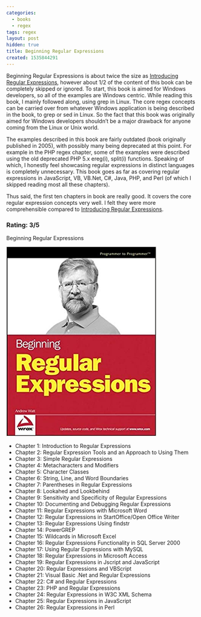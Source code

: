 ```yaml
---
categories:
  - books
  - regex
tags: regex
layout: post
hidden: true
title: Beginning Regular Expressions
created: 1535844291
---
```


Beginning Regular Expressions is about twice the size as <a href="https://www.rubysecurity.org/introducing-regular-expressions" target="_blank">Introducing Regular Expressions</a>, however about 1/2 of the content of this book can be completely skipped or ignored. To start, this book is aimed for Windows developers, so all of the examples are Windows centric.  While reading this book, I mainly followed along, using grep in Linux. The core regex concepts can be carried over from whatever Windows application is being described in the book, to grep or sed in Linux. So the fact that this book was originally aimed for Windows developers shouldn’t be a major drawback for anyone coming from the Linux or Unix world.

The examples described in this book are fairly outdated (book originally published in 2005), with possibly many being deprecated at this point. For example in the PHP regex chapter, some of the examples were described using the old deprecated PHP 5.x ereg(i), split(i) functions. Speaking of which, I honestly feel showcasing regular expressions in distinct languages is completely unnecessary. This book goes as far as covering regular expressions in JavaScript, VB, VB.Net, C#, Java, PHP, and Perl (of which I skipped reading  most all these chapters).

Thus said, the first ten chapters in book are really good. It covers the core regular expression concepts very well. I felt they were more comprehensible compared to <a href="https://www.rubysecurity.org/introducing-regular-expressions" target="_blank">Introducing Regular Expressions</a>.

### Rating: 3/5

Beginning Regular Expressions

<a href="http://www.wrox.com/WileyCDA/WroxTitle/Beginning-Regular-Expressions.productCd-0764574892.html" target="_blank"><img src="/assets/books/beginning-regular-expressions.jpg"></a>

* Chapter 1: Introduction to Regular Expressions
* Chapter 2: Regular Expression Tools and an Approach to Using Them
* Chapter 3: Simple Regular Expressions
* Chapter 4: Metacharacters and Modifiers
* Chapter 5: Character Classes
* Chapter 6: String, Line, and Word Boundaries
* Chapter 7: Parentheses in Regular Expressions
* Chapter 8: Lookahed and Lookbehind
* Chapter 9: Sensitivity and Specificity of Regular Expressions
* Chapter 10: Documenting and Debugging Regular Expressions
* Chapter 11: Regular Expressions with Microsoft Word
* Chapter 12: Regular Expressions in StartOffice/Open Office Writer
* Chapter 13: Regular Expressions Using findstr
* Chapter 14: PowerGREP
* Chapter 15: Wildcards in Microsoft Excel
* Chapter 16: Regular Expressions Functionality in SQL Server 2000
* Chapter 17: Using Regular Expressions with MySQL
* Chapter 18: Regular Expressions in Microsoft Access
* Chapter 19: Regular Expressions in Jscript and JavaScript
* Chapter 20: Regular Expressions and VBScript
* Chapter 21: Visual Basic .Net and Regular Expressions
* Chapter 22: C# and Regular Expressions
* Chapter 23: PHP and Regular Expressions
* Chapter 24: Regular Expressions in W3C XML Schema
* Chapter 25: Regular Expressions in JavaScript
* Chapter 26: Regular Expressions in Perl

